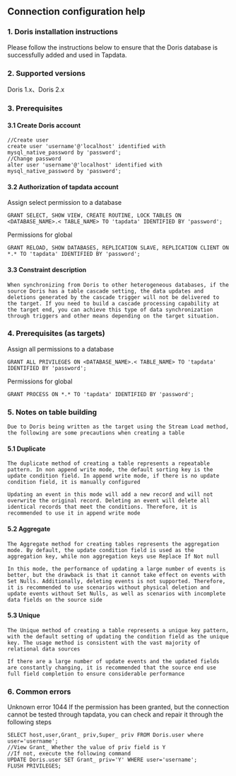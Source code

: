 ## **Connection configuration help**
### **1.  Doris installation instructions**
Please follow the instructions below to ensure that the Doris database is successfully added and used in Tapdata.
### **2.  Supported versions**
Doris 1.x、Doris 2.x
### **3.  Prerequisites**
#### **3.1 Create Doris account**
```
//Create user
create user 'username'@'localhost' identified with mysql_native_password by 'password';
//Change password
alter user 'username'@'localhost' identified with mysql_native_password by 'password';
```
#### **3.2 Authorization of tapdata account**
Assign select permission to a database
```
GRANT SELECT, SHOW VIEW, CREATE ROUTINE, LOCK TABLES ON <DATABASE_NAME>.< TABLE_NAME> TO 'tapdata' IDENTIFIED BY 'password';
```
Permissions for global
```
GRANT RELOAD, SHOW DATABASES, REPLICATION SLAVE, REPLICATION CLIENT ON *.* TO 'tapdata' IDENTIFIED BY 'password';
```
#### **3.3 Constraint description**
```
When synchronizing from Doris to other heterogeneous databases, if the source Doris has a table cascade setting, the data updates and deletions generated by the cascade trigger will not be delivered to the target. If you need to build a cascade processing capability at the target end, you can achieve this type of data synchronization through triggers and other means depending on the target situation.
```
###  **4.  Prerequisites (as targets)**
Assign all permissions to a database
```
GRANT ALL PRIVILEGES ON <DATABASE_NAME>.< TABLE_NAME> TO 'tapdata' IDENTIFIED BY 'password';
```
Permissions for global
```
GRANT PROCESS ON *.* TO 'tapdata' IDENTIFIED BY 'password';
```
### **5. Notes on table building**
```
Due to Doris being written as the target using the Stream Load method, the following are some precautions when creating a table
```
#### **5.1 Duplicate**
```
The duplicate method of creating a table represents a repeatable pattern. In non append write mode, the default sorting key is the update condition field. In append write mode, if there is no update condition field, it is manually configured

Updating an event in this mode will add a new record and will not overwrite the original record. Deleting an event will delete all identical records that meet the conditions. Therefore, it is recommended to use it in append write mode
```
#### **5.2 Aggregate**
```
The Aggregate method for creating tables represents the aggregation mode. By default, the update condition field is used as the aggregation key, while non aggregation keys use Replace If Not null

In this mode, the performance of updating a large number of events is better, but the drawback is that it cannot take effect on events with Set Nulls. Additionally, deleting events is not supported. Therefore, it is recommended to use scenarios without physical deletion and update events without Set Nulls, as well as scenarios with incomplete data fields on the source side
```
#### **5.3 Unique**
```
The Unique method of creating a table represents a unique key pattern, with the default setting of updating the condition field as the unique key. The usage method is consistent with the vast majority of relational data sources

If there are a large number of update events and the updated fields are constantly changing, it is recommended that the source end use full field completion to ensure considerable performance
```
###  **6.  Common errors**
Unknown error 1044
If the permission has been granted, but the connection cannot be tested through tapdata, you can check and repair it through the following steps
```
SELECT host,user,Grant_ priv,Super_ priv FROM Doris.user where user='username';
//View Grant_ Whether the value of priv field is Y
//If not, execute the following command
UPDATE Doris.user SET Grant_ priv='Y' WHERE user='username';
FLUSH PRIVILEGES;
```
